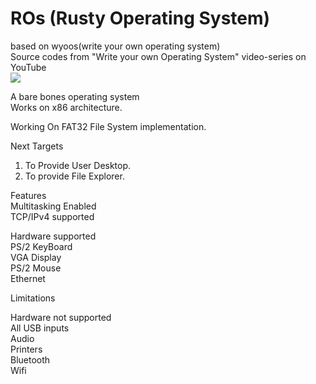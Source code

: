 # ROs (Rusty Operating System)
based on wyoos(write your own operating system)</br>
Source codes from "Write your own Operating System" video-series on YouTube</br>
![](https://github.com/raviverma2791747/ROs/blob/master/assets/logo.ppm)

A bare bones operating system</br>
Works on x86 architecture.</br>

Working On FAT32 File System implementation.</br>
 
Next Targets</br>
1. To Provide User Desktop.</br>
2. To provide File Explorer.</br>

Features</br>
Multitasking Enabled</br>
TCP/IPv4 supported</br>

Hardware supported</br>
PS/2 KeyBoard</br>
VGA Display</br>
PS/2 Mouse</br>
Ethernet</br>

Limitations</br>

Hardware not supported</br>
All USB inputs</br>
Audio</br>
Printers</br>
Bluetooth</br>
Wifi</br>
